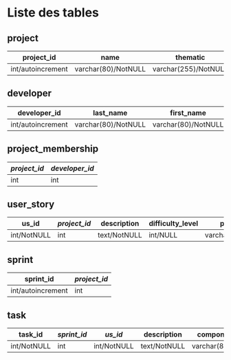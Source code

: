 Liste des tables
=================

project
-----------------
| project_id | name  | thematic | owner | client | nb_dev | estimate_time |
|-----------|------|------------|--------------|--------|--------|------------------|
|int/autoincrement|varchar(80)/NotNULL|varchar(255)/NotNULL|varchar(80)/NULL|varchar(80)/NULL|int/NULL|varchar(80)/NULL|

developer
--------------
| developer_id | last_name  | first_name | email | login | password |
|----------------|------|--------|------|-------------|--------------|
|int/autoincrement|varchar(80)/NotNULL|varchar(80)/NotNULL|varchar(255)/NotNULL|varchar(30)/NotNULL|varchar(30)/NotNULL|

project_membership
-------------
| *project_id* | *developer_id* |
|---------------|--------------------|
|int|int|

user_story
-------------
| us_id | *project_id*  | description | difficulty_level | priority | sprint|
|-------|--------------|------------|----------|--------|---------------|
|int/NotNULL|int|text/NotNULL|int/NULL|varchar(4)/NULL|varchar(20)/NULL|

sprint
-------------
| sprint_id | *project_id* |
|-----------|---------------|
|int/autoincrement|int|

task
------------
| task_id | *sprint_id* | *us_id* | description | component_name | component_path  | task_dependency |
|----------|-----------|-------------|---------------|------------------|-----------------------|----------------|
|int/NotNULL|int|int/NotNULL|text/NotNULL|varchar(80)/NotNULL|varchar(255)/NULL|text/NULL|

<!--
Les identifiants de chaque table ne peuvent pas être NULL
Les clés étrangères sont en italique
 -->
